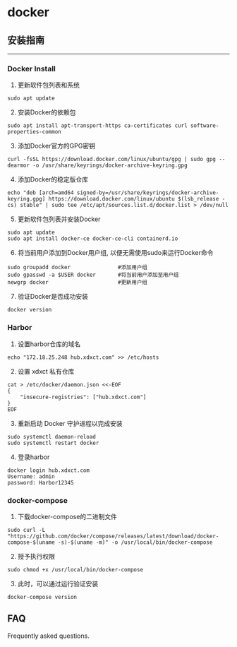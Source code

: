 # docker 

## 安装指南

***

### Docker Install 
1. 更新软件包列表和系统
```shell
sudo apt update
```

2. 安装Docker的依赖包
```shell
sudo apt install apt-transport-https ca-certificates curl software-properties-common
```

3. 添加Docker官方的GPG密钥
```shell
curl -fsSL https://download.docker.com/linux/ubuntu/gpg | sudo gpg --dearmor -o /usr/share/keyrings/docker-archive-keyring.gpg
```

4. 添加Docker的稳定版仓库
```shell
echo "deb [arch=amd64 signed-by=/usr/share/keyrings/docker-archive-keyring.gpg] https://download.docker.com/linux/ubuntu $(lsb_release -cs) stable" | sudo tee /etc/apt/sources.list.d/docker.list > /dev/null
```

5. 更新软件包列表并安装Docker
```shell
sudo apt update
sudo apt install docker-ce docker-ce-cli containerd.io
```

6. 将当前用户添加到Docker用户组, 以便无需使用sudo来运行Docker命令
```shell
sudo groupadd docker               #添加用户组
sudo gpasswd -a $USER docker       #将当前用户添加至用户组
newgrp docker                      #更新用户组
```

7. 验证Docker是否成功安装
```shell
docker version
```

### Harbor
1. 设置harbor仓库的域名
```shell
echo "172.18.25.248 hub.xdxct.com" >> /etc/hosts 
```

2. 设置 xdxct 私有仓库
```shell
cat > /etc/docker/daemon.json <<-EOF
{
    "insecure-registries": ["hub.xdxct.com"]
}
EOF
```

3. 重新启动 Docker 守护进程以完成安装
```shell
sudo systemctl daemon-reload
sudo systemctl restart docker
```

4. 登录harbor
```shell
docker login hub.xdxct.com
Username: admin
password: Harbor12345 
```

### docker-compose
1. 下载docker-compose的二进制文件
```shell
sudo curl -L "https://github.com/docker/compose/releases/latest/download/docker-compose-$(uname -s)-$(uname -m)" -o /usr/local/bin/docker-compose
```

2. 授予执行权限
```shell
sudo chmod +x /usr/local/bin/docker-compose
```

3. 此时，可以通过运行验证安装
```shell
docker-compose version
```

## FAQ
Frequently asked questions.